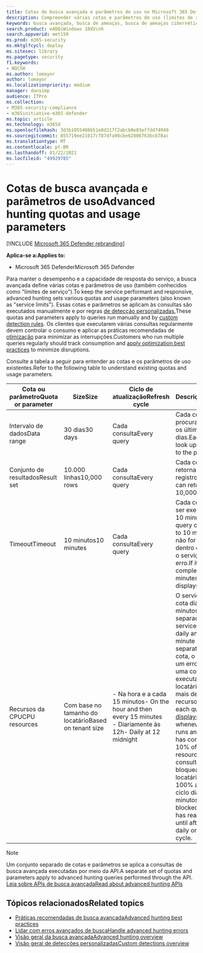 ```yaml
---
title: Cotas de busca avançada e parâmetros de uso no Microsoft 365 Defender
description: Compreender várias cotas e parâmetros de uso (limites de serviço) que mantêm o serviço de busca avançada responsivo
keywords: busca avançada, busca de ameaças, busca de ameaças cibernéticas, proteção contra ameaças da Microsoft, microsoft 365, mtp, m365, pesquisa, consulta, telemetria, esquema, kusto, limite de CPU, limite de consulta, recursos, resultados máximos, cota, parâmetros, alocação
search.product: eADQiWindows 10XVcnh
search.appverid: met150
ms.prod: m365-security
ms.mktglfcycl: deploy
ms.sitesec: library
ms.pagetype: security
f1.keywords:
- NOCSH
ms.author: lomayor
author: lomayor
ms.localizationpriority: medium
manager: dansimp
audience: ITPro
ms.collection:
- M365-security-compliance
- m365initiative-m365-defender
ms.topic: article
ms.technology: m365d
ms.openlocfilehash: 3d3b1055408b51e8d217f2abcb0e83ef7dd74949
ms.sourcegitcommit: 855719ee21017cf87dfa98cbe62806763bcb78ac
ms.translationtype: MT
ms.contentlocale: pt-BR
ms.lasthandoff: 01/22/2021
ms.locfileid: "49929785"
---
```

# <a name="advanced-hunting-quotas-and-usage-parameters"></a><span data-ttu-id="2f14b-104">Cotas de busca avançada e parâmetros de uso</span><span class="sxs-lookup"><span data-stu-id="2f14b-104">Advanced hunting quotas and usage parameters</span></span>

[!INCLUDE [Microsoft 365 Defender rebranding](../includes/microsoft-defender.md)]


<span data-ttu-id="2f14b-105">**Aplica-se a:**</span><span class="sxs-lookup"><span data-stu-id="2f14b-105">**Applies to:**</span></span>
- <span data-ttu-id="2f14b-106">Microsoft 365 Defender</span><span class="sxs-lookup"><span data-stu-id="2f14b-106">Microsoft 365 Defender</span></span>

<span data-ttu-id="2f14b-107">Para manter o desempenho e a capacidade de resposta do serviço, a busca avançada define várias cotas e parâmetros de uso (também conhecidos como "limites de serviço").</span><span class="sxs-lookup"><span data-stu-id="2f14b-107">To keep the service performant and responsive, advanced hunting sets various quotas and usage parameters (also known as "service limits").</span></span> <span data-ttu-id="2f14b-108">Essas cotas e parâmetros se aplicam às consultas são executados manualmente e por regras [de detecção personalizadas.](custom-detection-rules.md)</span><span class="sxs-lookup"><span data-stu-id="2f14b-108">These quotas and parameters apply to queries run manually and by [custom detection rules](custom-detection-rules.md).</span></span> <span data-ttu-id="2f14b-109">Os clientes que executarem várias consultas regularmente devem controlar o consumo e aplicar as práticas recomendadas de [otimização](advanced-hunting-best-practices.md) para minimizar as interrupções.</span><span class="sxs-lookup"><span data-stu-id="2f14b-109">Customers who run multiple queries regularly should track consumption and [apply optimization best practices](advanced-hunting-best-practices.md) to minimize disruptions.</span></span>

<span data-ttu-id="2f14b-110">Consulte a tabela a seguir para entender as cotas e os parâmetros de uso existentes.</span><span class="sxs-lookup"><span data-stu-id="2f14b-110">Refer to the following table to understand existing quotas and usage parameters.</span></span>

| <span data-ttu-id="2f14b-111">Cota ou parâmetro</span><span class="sxs-lookup"><span data-stu-id="2f14b-111">Quota or parameter</span></span> | <span data-ttu-id="2f14b-112">Size</span><span class="sxs-lookup"><span data-stu-id="2f14b-112">Size</span></span> | <span data-ttu-id="2f14b-113">Ciclo de atualização</span><span class="sxs-lookup"><span data-stu-id="2f14b-113">Refresh cycle</span></span> | <span data-ttu-id="2f14b-114">Descrição</span><span class="sxs-lookup"><span data-stu-id="2f14b-114">Description</span></span> |
|--|--|--|--|
| <span data-ttu-id="2f14b-115">Intervalo de dados</span><span class="sxs-lookup"><span data-stu-id="2f14b-115">Data range</span></span> | <span data-ttu-id="2f14b-116">30 dias</span><span class="sxs-lookup"><span data-stu-id="2f14b-116">30 days</span></span> | <span data-ttu-id="2f14b-117">Cada consulta</span><span class="sxs-lookup"><span data-stu-id="2f14b-117">Every query</span></span> | <span data-ttu-id="2f14b-118">Cada consulta pode procurar dados de até os últimos 30 dias.</span><span class="sxs-lookup"><span data-stu-id="2f14b-118">Each query can look up data from up to the past 30 days.</span></span> |
| <span data-ttu-id="2f14b-119">Conjunto de resultados</span><span class="sxs-lookup"><span data-stu-id="2f14b-119">Result set</span></span> | <span data-ttu-id="2f14b-120">10.000 linhas</span><span class="sxs-lookup"><span data-stu-id="2f14b-120">10,000 rows</span></span> | <span data-ttu-id="2f14b-121">Cada consulta</span><span class="sxs-lookup"><span data-stu-id="2f14b-121">Every query</span></span> | <span data-ttu-id="2f14b-122">Cada consulta pode retornar até 10.000 registros.</span><span class="sxs-lookup"><span data-stu-id="2f14b-122">Each query can return up to 10,000 records.</span></span> |
| <span data-ttu-id="2f14b-123">Timeout</span><span class="sxs-lookup"><span data-stu-id="2f14b-123">Timeout</span></span> | <span data-ttu-id="2f14b-124">10 minutos</span><span class="sxs-lookup"><span data-stu-id="2f14b-124">10 minutes</span></span> | <span data-ttu-id="2f14b-125">Cada consulta</span><span class="sxs-lookup"><span data-stu-id="2f14b-125">Every query</span></span> | <span data-ttu-id="2f14b-126">Cada consulta pode ser executado por até 10 minutos.</span><span class="sxs-lookup"><span data-stu-id="2f14b-126">Each query can run for up to 10 minutes.</span></span> <span data-ttu-id="2f14b-127">Se ele não for concluído dentro de 10 minutos, o serviço exibirá um erro.</span><span class="sxs-lookup"><span data-stu-id="2f14b-127">If it does not complete within 10 minutes, the service displays an error.</span></span>
| <span data-ttu-id="2f14b-128">Recursos da CPU</span><span class="sxs-lookup"><span data-stu-id="2f14b-128">CPU resources</span></span> | <span data-ttu-id="2f14b-129">Com base no tamanho do locatário</span><span class="sxs-lookup"><span data-stu-id="2f14b-129">Based on tenant size</span></span> | <span data-ttu-id="2f14b-130">- Na hora e a cada 15 minutos</span><span class="sxs-lookup"><span data-stu-id="2f14b-130">- On the hour and then every 15 minutes</span></span><br><span data-ttu-id="2f14b-131">- Diariamente às 12h</span><span class="sxs-lookup"><span data-stu-id="2f14b-131">- Daily at 12 midnight</span></span> | <span data-ttu-id="2f14b-132">O serviço impõe a cota diária e de 15 minutos separadamente.</span><span class="sxs-lookup"><span data-stu-id="2f14b-132">The service enforces the daily and the 15-minute quota separately.</span></span> <span data-ttu-id="2f14b-133">Para cada cota, o [portal exibe](advanced-hunting-errors.md) um erro sempre que uma consulta é executado e o locatário consumiu mais de 10% dos recursos alocados.</span><span class="sxs-lookup"><span data-stu-id="2f14b-133">For each quota, the [portal displays an error](advanced-hunting-errors.md) whenever a query runs and the tenant has consumed over 10% of allocated resources.</span></span> <span data-ttu-id="2f14b-134">As consultas são bloqueadas se o locatário tiver atingido 100% até o próximo ciclo diário ou de 15 minutos.</span><span class="sxs-lookup"><span data-stu-id="2f14b-134">Queries are blocked if the tenant has reached 100% until after the next daily or 15-minute cycle.</span></span> |

>[!NOTE] 
><span data-ttu-id="2f14b-135">Um conjunto separado de cotas e parâmetros se aplica a consultas de busca avançada executadas por meio da API.</span><span class="sxs-lookup"><span data-stu-id="2f14b-135">A separate set of quotas and parameters apply to advanced hunting queries performed through the API.</span></span> [<span data-ttu-id="2f14b-136">Leia sobre APIs de busca avançada</span><span class="sxs-lookup"><span data-stu-id="2f14b-136">Read about advanced hunting APIs</span></span>](https://docs.microsoft.com/microsoft-365/security/mtp/api-advanced-hunting)

## <a name="related-topics"></a><span data-ttu-id="2f14b-137">Tópicos relacionados</span><span class="sxs-lookup"><span data-stu-id="2f14b-137">Related topics</span></span>

- [<span data-ttu-id="2f14b-138">Práticas recomendadas de busca avançada</span><span class="sxs-lookup"><span data-stu-id="2f14b-138">Advanced hunting best practices</span></span>](advanced-hunting-best-practices.md)
- [<span data-ttu-id="2f14b-139">Lidar com erros avançados de busca</span><span class="sxs-lookup"><span data-stu-id="2f14b-139">Handle advanced hunting errors</span></span>](advanced-hunting-errors.md)
- [<span data-ttu-id="2f14b-140">Visão geral da busca avançada</span><span class="sxs-lookup"><span data-stu-id="2f14b-140">Advanced hunting overview</span></span>](advanced-hunting-overview.md)
- [<span data-ttu-id="2f14b-141">Visão geral de detecções personalizadas</span><span class="sxs-lookup"><span data-stu-id="2f14b-141">Custom detections overview</span></span>](custom-detections-overview.md)